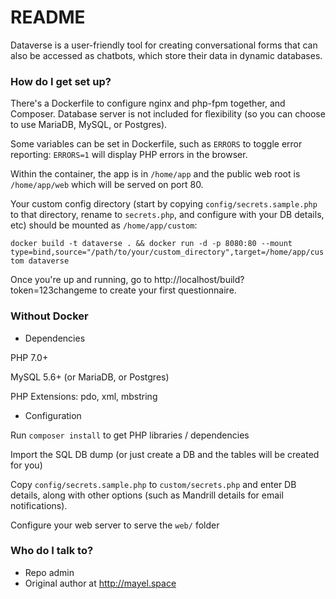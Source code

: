 # README #

Dataverse is a user-friendly tool for creating conversational forms that can also be accessed as chatbots, which store their data in dynamic databases.


### How do I get set up? ###

There's a Dockerfile to configure nginx and php-fpm together, and Composer. Database server is not included for flexibility (so you can choose to use MariaDB, MySQL, or Postgres).

Some variables can be set in Dockerfile, such as `ERRORS` to toggle error reporting: `ERRORS=1` will display PHP errors in the browser.

Within the container, the app is in `/home/app` and the public web root is `/home/app/web` which will be served on port 80.

Your custom config directory (start by copying `config/secrets.sample.php` to that directory, rename to `secrets.php`, and configure with your DB details, etc) should be mounted as `/home/app/custom`:

  `docker build -t dataverse . && docker run -d -p 8080:80 --mount type=bind,source="/path/to/your/custom_directory",target=/home/app/custom dataverse`

Once you're up and running, go to http://localhost/build?token=123changeme to create your first questionnaire.

### Without Docker ###

* Dependencies

PHP 7.0+

MySQL 5.6+ (or MariaDB, or Postgres)

PHP Extensions: pdo, xml, mbstring

* Configuration

Run `composer install` to get PHP libraries / dependencies

Import the SQL DB dump (or just create a DB and the tables will be created for you)

Copy `config/secrets.sample.php` to `custom/secrets.php` and enter DB details, along with other options (such as Mandrill details for email notifications).

Configure your web server to serve the `web/` folder


### Who do I talk to? ###

* Repo admin
* Original author at http://mayel.space
